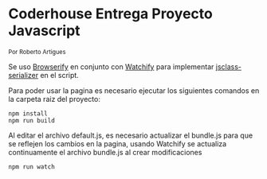 # Coderhouse Entrega Proyecto Javascript
<sub>Por Roberto Artigues</sub>


Se uso [Browserify](https://www.npmjs.com/package/browserify) en conjunto con [Watchify](https://www.npmjs.com/package/watchify/v/4.0.0) para implementar [jsclass-serializer](https://www.npmjs.com/package/jsclass-serializer/v/0.2.5) en el script.

Para poder usar la pagina es necesario ejecutar los siguientes comandos en la carpeta raiz del proyecto:
```
npm install
npm run build
```

Al editar el archivo default.js, es necesario actualizar el bundle.js para que se reflejen los cambios en la pagina, usando Watchify se actualiza continuamente el archivo bundle.js al crear modificaciones
```
npm run watch
```
